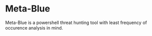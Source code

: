 # Meta-Blue
Meta-Blue is a powershell threat hunting tool with least frequency of occurence analysis in mind.
